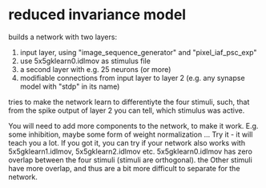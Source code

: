 reduced invariance model
========================

builds a network with two layers:
1. input layer, using "image_sequence_generator" and "pixel_iaf_psc_exp"
2. use 5x5gklearn0.idlmov as stimulus file
3. a second layer with e.g. 25 neurons (or more)
4. modifiable connections from input layer to layer 2 (e.g. any synapse model
with "stdp" in its name)

tries to make the network learn to differentiyte the four stimuli, such,
that from the spike output of layer 2 you can tell, which stimulus was active.

You will need to add more components to the network, to make it work. E.g.
some inhibition, maybe some form of weight normalization ...
Try it - it will teach you a lot.
If you got it, you can try if your network also works with 5x5gklearn1.idlmov,
5x5gklearn2.idlmov etc. 5x5gklearn0.idlmov has zero overlap between the four
stimuli (stimuli are orthogonal). the Other stimuli have more overlap, and
thus are a bit more difficult to separate for the network.